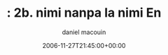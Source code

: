 ---
title: ': 2b. nimi nanpa la nimi En'
posts: 2
hash: 't586'
author: 'daniel macouin'
date: 2006-11-27T21:45:00+00:00
sources:
  - http://forums.tokipona.org/viewtopic.php%3Ft=586.html
---